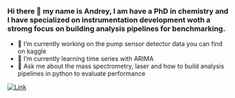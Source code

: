 ### Hi there 👋 my name is Andrey, I am have a PhD in chemistry and I have specialized on instrumentation development woth a stromg focus on building analysis pipelines for benchmarking.
- 🔭 I’m currently working on the pump sensor detector data you can find on kaggle
- 🌱 I’m currently learning time series with ARIMA
- 💬 Ask me about the mass spectrometry, laser and how to build analysis pipelines in python to evaluate performance 

[![Link](https://img.shields.io/badge/LinkedIn-0077B5?style=for-the-badge&logo=linkedin&logoColor=white)](https://www.linkedin.com/in/andrey-krutilin)


<!--
**andrey101010/andrey101010** is a ✨ _special_ ✨ repository because its `README.md` (this file) appears on your GitHub profile.

Here are some ideas to get you started:
- 📫 How to reach me: [](https://img.shields.io/badge/LinkedIn-0077B5?style=for-the-badge&logo=linkedin&logoColor=white)

-->
